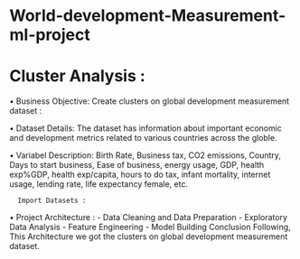 # World-development-Measurement-ml-project

# Cluster Analysis : 

   • Business Objective: Create clusters on global development measurement dataset :
   
   • Dataset Details: The dataset has information about important economic and development metrics related to various countries across the globle.
   
   • Variabel Description: Birth Rate, Business tax, CO2 emissions, Country, Days to start business, Ease of business, energy usage, GDP, health exp%GDP, health exp/capita, hours to do tax, infant mortality, internet usage, lending rate, life expectancy female, etc.
   
      Import Datasets :  
   • Project Architecture :
     - Data Cleaning and Data Preparation
     - Exploratory Data Analysis
     - Feature Engineering
     - Model Building
      Conclusion
      Following, This Architecture we got the clusters on global development measurement dataset.
 

 
